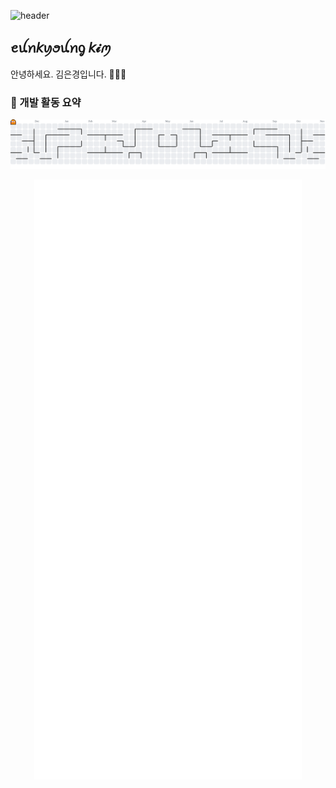 ![header](https://raw.githubusercontent.com/szeunkk/szeunkk/main/header.svg)

## ꫀꪊꪀ𝘬ꪗꪮꪊꪀᧁ 𝘬𝓲ꪑ

안녕하세요. 김은경입니다. 👩🏻‍💻

### 🌱 개발 활동 요약

<picture>
  <source media="(prefers-color-scheme: dark)" srcset="https://raw.githubusercontent.com/szeunkk/szeunkk/output/pacman-contribution-graph-dark.svg">
  <source media="(prefers-color-scheme: light)" srcset="https://raw.githubusercontent.com/szeunkk/szeunkk/output/pacman-contribution-graph.svg">
  <img alt="Pac-Man contribution graph" src="https://raw.githubusercontent.com/szeunkk/szeunkk/output/pacman-contribution-graph.svg">
</picture>

<p align="center">
  <img src="https://github.com/szeunkk/szeunkk/blob/main/github-metrics.svg" style="width:85%;" alt="GitHub Metrics">
</p>
